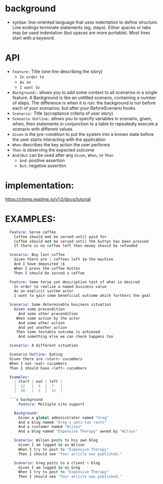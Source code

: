 # background
  - syntax: line-oriented language that uses indentation to define structure. Line endings terminate statements (eg, steps). Either spaces or tabs may be used indentation (but spaces are more portable). Most lines start with a keyword.

# API
  - `Feature:` Title (one line describing the story)
    - `In order to`
    - `As an`
    - `I want to`
  - `Background:`: allows you to add some context to all scenarios in a single feature. A Background is like an untitled scenario, containing a number of steps. The difference is when it is run: the background is run before each of your scenarios, but after your BeforeScenario hooks
  - `Scenario:` Title (acceptance criteria of user story)
  - `Scenario Outline:` allows you to specify variables in scenario, given, when, then statements in conjunction to a table to repeatedly execute a scenario with different values
  - `Given` is the pre-condition to put the system into a known state before the user starts interacting with the application
  - `When` describes the key action the user performs
  - `Then` is observing the expected outcome
  - `And|But` can be used after any `Given`, `When`, or `Then`
    - `And`: positive assertion
    - `But`: negative assertion
# implementation:
  https://chimp.readme.io/v1.0/docs/tutorial

# EXAMPLES:
  ```s basic
    Feature: Serve coffee
      Coffee should not be served until paid for
      Coffee should not be served until the button has been pressed
      If there is no coffee left then money should be refunded

    Scenario: Buy last coffee
      Given there are 1 coffees left in the machine
      And I have deposited 1$
      When I press the coffee button
      Then I should be served a coffee
  ```
  ```s feature with extra information
    Feature: Some terse yet descriptive text of what is desired
      In order to realize a named business value
      As an explicit system actor
      I want to gain some beneficial outcome which furthers the goal

    Scenario: Some determinable business situation
      Given some precondition
        And some other precondition
       When some action by the actor
        And some other action
        And yet another action
       Then some testable outcome is achieved
        And something else we can check happens too

    Scenario: A different situation
  ```
  ```s scenario outline
    Scenario Outline: Eating
    Given there are <start> cucumbers
    When I eat <eat> cucumbers
    Then I should have <left> cucumbers

    Examples:
      | start | eat | left |
      |  12   |  5  |  7   |
      |  20   |  5  |  15  |

	```s background
		Feature: Multiple site support

	  Background:
	    Given a global administrator named "Greg"
	    And a blog named "Greg's anti-tax rants"
	    And a customer named "Wilson"
	    And a blog named "Expensive Therapy" owned by "Wilson"

	  Scenario: Wilson posts to his own blog
	    Given I am logged in as Wilson
	    When I try to post to "Expensive Therapy"
	    Then I should see "Your article was published."

	  Scenario: Greg posts to a client's blog
	    Given I am logged in as Greg
	    When I try to post to "Expensive Therapy"
	    Then I should see "Your article was published."
